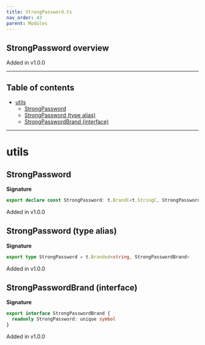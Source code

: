```yaml
---
title: StrongPassword.ts
nav_order: 43
parent: Modules
---
```


## StrongPassword overview

Added in v1.0.0

---

<h2 class="text-delta">Table of contents</h2>

- [utils](#utils)
  - [StrongPassword](#strongpassword)
  - [StrongPassword (type alias)](#strongpassword-type-alias)
  - [StrongPasswordBrand (interface)](#strongpasswordbrand-interface)

---

# utils

## StrongPassword

**Signature**

```ts
export declare const StrongPassword: t.BrandC<t.StringC, StrongPasswordBrand>
```

Added in v1.0.0

## StrongPassword (type alias)

**Signature**

```ts
export type StrongPassword = t.Branded<string, StrongPasswordBrand>
```

Added in v1.0.0

## StrongPasswordBrand (interface)

**Signature**

```ts
export interface StrongPasswordBrand {
  readonly StrongPassword: unique symbol
}
```

Added in v1.0.0
